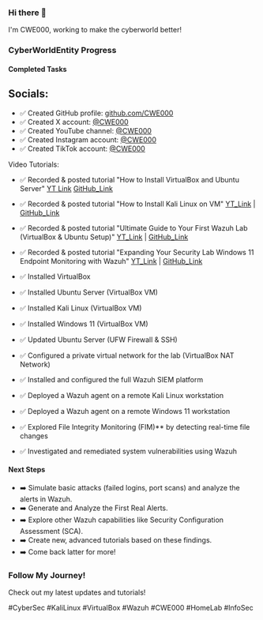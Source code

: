 ### Hi there 👋
I'm CWE000, working to make the cyberworld better!

### CyberWorldEntity Progress

#### Completed Tasks
## Socials:
- ✅ Created GitHub profile: [github.com/CWE000](https://github.com/CWE000)
- ✅ Created X account: [@CWE000](https://x.com/CWE000)
- ✅ Created YouTube channel: [@CWE000](https://www.youtube.com/@CWE000)
- ✅ Created Instagram account: [@CWE000](https://www.instagram.com/cwe000/)
- ✅ Created TikTok account: [@CWE000](https://www.tiktok.com/@cwe000)

Video Tutorials:
- ✅ Recorded & posted tutorial "How to Install VirtualBox and Ubuntu Server" [YT Link](https://youtu.be/uRVzc4b8etE) [GitHub_Link](https://github.com/CWE000/Tutorials/blob/main/How%20to%20Install%20VirtualBox%20and%20Ubuntu%20Server)
- ✅ Recorded & posted tutorial "How to Install Kali Linux on VM"  [YT_Link](https://youtu.be/dPpU618BW_I) | [GitHub_Link](https://github.com/CWE000/Tutorials/blob/main/How%20to%20Install%20Kali%20Linux%20on%20VM)
- ✅ Recorded & posted tutorial "Ultimate Guide to Your First Wazuh Lab (VirtualBox & Ubuntu Setup)"  [YT_Link](https://youtu.be/SlKmyVaq538) | [GitHub_Link](https://github.com/CWE000/Tutorials/blob/main/How%20to%20Install%20Ubuntu%20Server%20and%20Wazuh%20SIEM)
- ✅ Recorded & posted tutorial "Expanding Your Security Lab Windows 11 Endpoint Monitoring with Wazuh"  [YT_Link](https://youtu.be/pf70vqJoqbg) | [GitHub_Link](https://github.com/CWE000/Tutorials/blob/main/How%20to%20Install%20Ubuntu%20Server%20and%20Wazuh%20SIEM)


- ✅ Installed VirtualBox
- ✅ Installed Ubuntu Server (VirtualBox VM)
- ✅ Installed Kali Linux (VirtualBox VM)
- ✅ Installed Windows 11 (VirtualBox VM)
- ✅ Updated Ubuntu Server (UFW Firewall & SSH)
- ✅ Configured a private virtual network for the lab (VirtualBox NAT Network)
- ✅ Installed and configured the full Wazuh SIEM platform
- ✅ Deployed a Wazuh agent on a remote Kali Linux workstation
- ✅ Deployed a Wazuh agent on a remote Windows 11 workstation
- ✅ Explored File Integrity Monitoring (FIM)** by detecting real-time file changes
- ✅ Investigated and remediated system vulnerabilities using Wazuh


#### Next Steps
- ➡️ Simulate basic attacks (failed logins, port scans) and analyze the alerts in Wazuh.
- ➡️ Generate and Analyze the First Real Alerts.
- ➡️ Explore other Wazuh capabilities like Security Configuration Assessment (SCA).
- ➡️ Create new, advanced tutorials based on these findings.
- ➡️ Come back latter for more!
  
### Follow My Journey!
Check out my latest updates and tutorials!

#CyberSec #KaliLinux #VirtualBox #Wazuh #CWE000 #HomeLab #InfoSec

